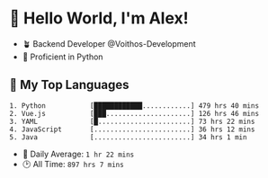 # 👋 Hello World, I'm Alex!

- 🪴 Backend Developer @Voithos-Development
- 🐍 Proficient in Python

## 💚 My Top Languages
```
1. Python           [████████████............] 479 hrs 40 mins
2. Vue.js           [███.....................] 126 hrs 46 mins
3. YAML             [█.......................] 73 hrs 22 mins
4. JavaScript       [........................] 36 hrs 12 mins
5. Java             [........................] 34 hrs 1 min
```
- 💪 Daily Average: `1 hr 22 mins`
- 🕑 All Time: `897 hrs 7 mins`